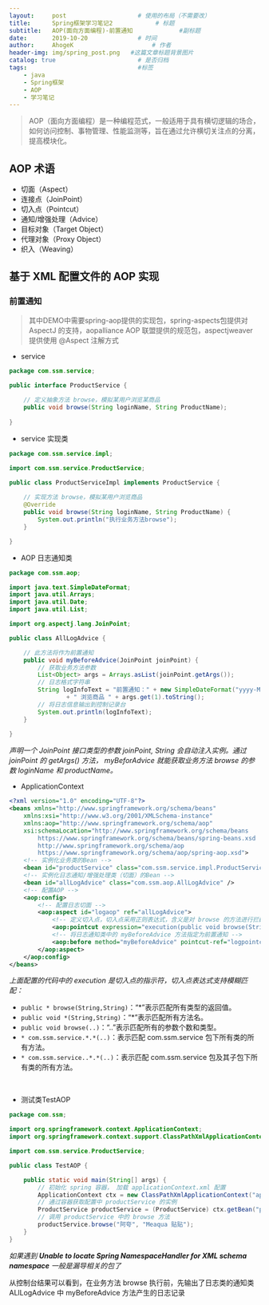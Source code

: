 ```yaml
---
layout:     post                    # 使用的布局（不需要改）
title:      Spring框架学习笔记2            # 标题 
subtitle:   AOP(面向方面编程)-前置通知             #副标题
date:       2019-10-20              # 时间
author:     AhogeK                      # 作者
header-img: img/spring_post.png   #这篇文章标题背景图片
catalog: true                       # 是否归档
tags:                               #标签
    - java
    - Spring框架
    - AOP
    - 学习笔记
---
```


> AOP（面向方面编程）是一种编程范式，一般适用于具有横切逻辑的场合，如何访问控制、事物管理、性能监测等，旨在通过允许横切关注点的分离，提高模块化。

## AOP 术语
  * 切面（Aspect）
  * 连接点（JoinPoint）
  * 切入点（Pointcut）
  * 通知/增强处理（Advice）
  * 目标对象（Target Object）
  * 代理对象（Proxy Object）
  * 织入（Weaving）

## 基于 XML 配置文件的 AOP 实现
### 前置通知
> 其中DEMO中需要spring-aop提供的实现包，spring-aspects包提供对 AspectJ 的支持，aopalliance AOP 联盟提供的规范包，aspectjweaver 提供使用 @Aspect 注解方式

* service

```java
package com.ssm.service;

public interface ProductService {
	
	// 定义抽象方法 browse，模拟某用户浏览某商品
	public void browse(String loginName, String ProductName);
	
}
```
* service 实现类

```java
package com.ssm.service.impl;

import com.ssm.service.ProductService;

public class ProductServiceImpl implements ProductService {
	
	// 实现方法 browse，模拟某用户浏览商品
	@Override
	public void browse(String loginName, String ProductName) {
		System.out.println("执行业务方法browse");
	}

}
```

* AOP 日志通知类

```java
package com.ssm.aop;

import java.text.SimpleDateFormat;
import java.util.Arrays;
import java.util.Date;
import java.util.List;

import org.aspectj.lang.JoinPoint;

public class AllLogAdvice {

	// 此方法将作为前置通知
	public void myBeforeAdvice(JoinPoint joinPoint) {
		// 获取业务方法参数
		List<Object> args = Arrays.asList(joinPoint.getArgs());
		// 日志格式字符串
		String logInfoText = "前置通知：" + new SimpleDateFormat("yyyy-MM-dd HH:mm:ss").format(new Date()) + " " + args.get(0).toString()
				+ " 浏览商品 " + args.get(1).toString();
		// 将日志信息输出到控制记录台
		System.out.println(logInfoText);
	}
	
}
```

*声明一个 JoinPoint 接口类型的参数 joinPoint, String 会自动注入实例。通过 joinPoint 的 getArgs() 方法， myBeforAdvice 就能获取业务方法 browse 的参数 loginName 和 productName。*

* ApplicationContext

```xml
<?xml version="1.0" encoding="UTF-8"?>
<beans xmlns="http://www.springframework.org/schema/beans"
    xmlns:xsi="http://www.w3.org/2001/XMLSchema-instance"
    xmlns:aop="http://www.springframework.org/schema/aop"
    xsi:schemaLocation="http://www.springframework.org/schema/beans
        https://www.springframework.org/schema/beans/spring-beans.xsd
        http://www.springframework.org/schema/aop
        https://www.springframework.org/schema/aop/spring-aop.xsd">
	<!-- 实例化业务类的Bean -->
	<bean id="productService" class="com.ssm.service.impl.ProductServiceImpl" />
	<!-- 实例化日志通知/增强处理类（切面）的Bean -->
	<bean id="allLogAdvice" class="com.ssm.aop.AllLogAdvice" />
	<!-- 配置AOP -->
	<aop:config>
		<!-- 配置日志切面 -->
		<aop:aspect id="logaop" ref="allLogAdvice">
			<!-- 定义切入点，切入点采用正则表达式，含义是对 browse 的方法进行拦截 -->
			<aop:pointcut expression="execution(public void browse(String,String))" id="logpointcut"/>
			<!-- 将日志通知类中的 myBeforeAdvice 方法指定为前置通知 -->
			<aop:before method="myBeforeAdvice" pointcut-ref="logpointcut"/>
		</aop:aspect>
	</aop:config>
</beans>
```

*上面配置的代码中的 execution 是切入点的指示符，切入点表达式支持模糊匹配：*
* ``public * browse(String,String)``：“*”表示匹配所有类型的返回值。
* ``public void *(String,String)``：“*”表示匹配所有方法名。
* ``public void browse(..)``：“..”表示匹配所有的参数个数和类型。
* ``* com.ssm.service.*.*(..)``：表示匹配 com.ssm.service 包下所有类的所有方法。
* ``* com.ssm.service..*.*(..)``：表示匹配 com.ssm.service 包及其子包下所有类的所有方法。

<br>

* 测试类TestAOP
```java
package com.ssm;

import org.springframework.context.ApplicationContext;
import org.springframework.context.support.ClassPathXmlApplicationContext;

import com.ssm.service.ProductService;

public class TestAOP {

	public static void main(String[] args) {
		// 初始化 spring 容器， 加载 applicationContext.xml 配置
		ApplicationContext ctx = new ClassPathXmlApplicationContext("applicationContext.xml");
		// 通过容器获取配置中 productService 的实例
		ProductService productService = (ProductService) ctx.getBean("productService");
		// 调用 productService 中的 browse 方法
		productService.browse("阿夸", "Meaqua 贴贴");
	}
}
```
*如果遇到 **Unable to locate Spring NamespaceHandler for XML schema namespace** 一般是漏导相关的包了*

从控制台结果可以看到，在业务方法 browse 执行前，先输出了日志类的通知类 ALlLogAdvice 中 myBeforeAdvice 方法产生的日志记录